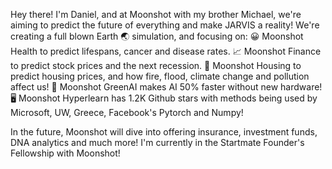 Hey there! I'm Daniel, and at Moonshot with my brother Michael, we're aiming to predict the future of everything and make JARVIS a reality!
We're creating a full blown Earth 🌏 simulation, and focusing on:
😀 Moonshot Health to predict lifespans, cancer and disease rates.
📈 Moonshot Finance to predict stock prices and the next recession.
🏡 Moonshot Housing to predict housing prices, and how fire, flood, climate change and pollution affect us!
🤖 Moonshot GreenAI makes AI 50% faster without new hardware!
🖥️ Moonshot Hyperlearn has 1.2K Github stars with methods being used by Microsoft, UW, Greece, Facebook's Pytorch and Numpy!

In the future, Moonshot will dive into offering insurance, investment funds, DNA analytics and much more! I'm currently in the Startmate Founder's Fellowship with Moonshot!
